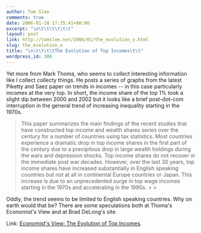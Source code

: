 ```yaml
---
author: Tom Slee
comments: true
date: 2006-01-28 17:35:41+00:00
excerpt: "\n\t\t\t\t\t\t"
layout: post
link: http://tomslee.net/2006/01/the_evolution_o.html
slug: the_evolution_o
title: "\n\t\t\t\tThe Evolution of Top Incomes\t\t"
wordpress_id: 386
---
```



				

Yet more from Mark Thoma, who seems to collect interesting information like I collect collecty things. He posts a series of graphs from the latest Piketty and Saez paper on trends in incomes -- in this case particularly incomes at the very top. In short, the income share of the top 1% took a slight dip between 2000 and 2002 but it looks like a brief post-dot-com interruption in the general trend of increasing inequality starting in the 1970s. 

<blockquote>This paper summarizes the
main findings of the recent studies that have constructed top income and wealth
shares series over the century for a number of countries using tax statistics.
Most countries experience a dramatic drop in top income shares in the first part
of the century due to a precipitous drop in large wealth holdings during the
wars and depression shocks. Top income shares do not recover in the immediate
post war decades. However, over the last 30 years, top income shares have
increased substantially in English speaking countries but not at all in
continental Europe countries or Japan. This increase is due to an unprecedented
surge in top wage incomes starting in the 1970s and accelerating in the 1990s.
> 
> </blockquote>

Oddly, the trend seems to be limited to English speaking countries. Why on earth would that be? There are some speculations both at Thoma's Economist's View and at Brad DeLong's site.




Link: [Economist's View: The Evolution of Top Incomes](http://economistsview.typepad.com/economistsview/2006/01/the_evolution_o.html).


		
